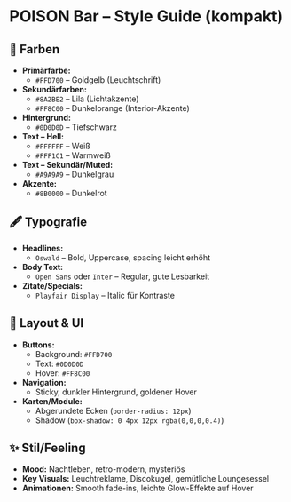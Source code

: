 # POISON Bar – Style Guide (kompakt)

## 🎨 Farben

* **Primärfarbe:**
    * `#FFD700` – Goldgelb (Leuchtschrift)
* **Sekundärfarben:**
    * `#8A2BE2` – Lila (Lichtakzente)
    * `#FF8C00` – Dunkelorange (Interior-Akzente)
* **Hintergrund:**
    * `#0D0D0D` – Tiefschwarz
* **Text – Hell:**
    * `#FFFFFF` – Weiß
    * `#FFF1C1` – Warmweiß
* **Text – Sekundär/Muted:**
    * `#A9A9A9` – Dunkelgrau
* **Akzente:**
    * `#8B0000` – Dunkelrot

## 🖋️ Typografie

* **Headlines:**
    * `Oswald` – Bold, Uppercase, spacing leicht erhöht
* **Body Text:**
    * `Open Sans` oder `Inter` – Regular, gute Lesbarkeit
* **Zitate/Specials:**
    * `Playfair Display` – Italic für Kontraste

## 🧱 Layout & UI

* **Buttons:**
    * Background: `#FFD700`
    * Text: `#0D0D0D`
    * Hover: `#FF8C00`
* **Navigation:**
    * Sticky, dunkler Hintergrund, goldener Hover
* **Karten/Module:**
    * Abgerundete Ecken (`border-radius: 12px`)
    * Shadow (`box-shadow: 0 4px 12px rgba(0,0,0,0.4)`)

## ✨ Stil/Feeling

* **Mood:** Nachtleben, retro-modern, mysteriös
* **Key Visuals:** Leuchtreklame, Discokugel, gemütliche Loungesessel
* **Animationen:** Smooth fade-ins, leichte Glow-Effekte auf Hover